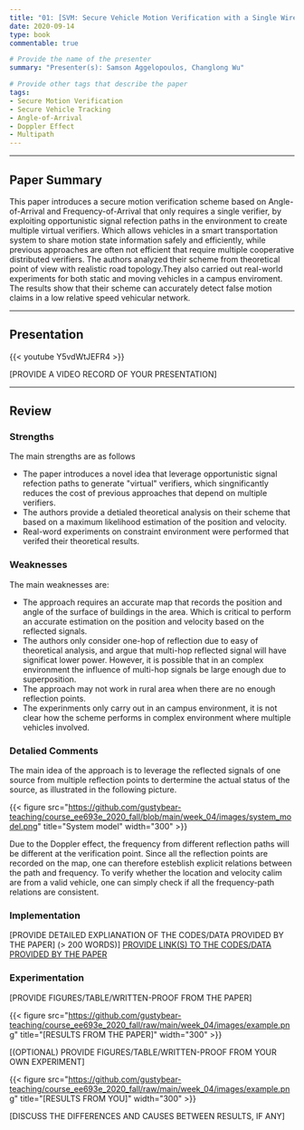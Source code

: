 ```yaml
---
title: "01: [SVM: Secure Vehicle Motion Verification with a Single Wireless Receiver] by [Mingshun Sun, Yanmao Man, Ming Li, Ryan Gerdes]"
date: 2020-09-14
type: book
commentable: true

# Provide the name of the presenter
summary: "Presenter(s): Samson Aggelopoulos, Changlong Wu"

# Provide other tags that describe the paper
tags:
- Secure Motion Verification
- Secure Vehicle Tracking
- Angle-of-Arrival
- Doppler Effect
- Multipath
---
```


***
## Paper Summary
This paper introduces a secure motion verification scheme based on Angle-of-Arrival and Frequency-of-Arrival that only requires a single verifier, by exploiting opportunistic signal refection paths in the environment to create multiple virtual verifiers. Which allows vehicles in a smart transportation system to share motion state information safely and efficiently, while previous approaches are often not efficient that require multiple cooperative distributed verifiers. The authors analyzed their scheme from theoretical point of view with realistic road topology.They also carried out real-world experiments for both static and moving vehicles in a campus enviroment. The results show that their scheme can accurately detect false motion claims in a low relative speed vehicular network.
***

## Presentation
{{< youtube Y5vdWtJEFR4 >}}

[PROVIDE A VIDEO RECORD OF YOUR PRESENTATION]
***

## Review
### Strengths
The main strengths are as follows
- The paper introduces a novel idea that leverage opportunistic signal refection paths to generate "virtual" verifiers, which singnificantly reduces the cost of previous approaches that depend on multiple verifiers.
- The authors provide a detialed theoretical analysis on their scheme that based on a maximum likelihood estimation of the position and velocity.
- Real-word experiments on constraint environment were performed that verifed their theoretical results.

### Weaknesses
The main weaknesses are:
- The approach requires an accurate map that records the position and angle of the surface of buildings in the area. Which is critical to perform an accurate estimation on the position and velocity based on the reflected signals.
- The authors only consider one-hop of reflection due to easy of theoretical analysis, and argue that multi-hop reflected signal will have significat lower power. However, it is possible that in an complex environment the influence of multi-hop signals be large enough due to superposition.
- The approach may not work in rural area when there are no enough reflection points.
- The experinments only carry out in an campus environment, it is not clear how the scheme performs in complex environment where multiple vehicles involved.

### Detalied Comments
The main idea of the approach is to leverage the reflected signals of one source from multiple reflection points to dertermine the actual status of the source, as illustrated in the following picture.

{{< figure src="https://github.com/gustybear-teaching/course_ee693e_2020_fall/blob/main/week_04/images/system_model.png" title="System model" width="300" >}}

Due to the Doppler effect, the frequency from different reflection paths will be different at the verification point. Since all the reflection points are recorded on the map, one can therefore esteblish explicit relations between the path and frequency. To verify whether the location and velocity calim are from a valid vehicle,  one can simply check if all the frequency-path relations are consistent.

### Implementation
[PROVIDE DETAILED EXPLIANATION OF THE CODES/DATA PROVIDED BY THE PAPER] (>
200 WORDS)]
[PROVIDE LINK(S) TO THE CODES/DATA PROVIDED BY THE PAPER](https://github.com/gustybear-teaching/course_ee693e_2020_fall)

### Experimentation
[PROVIDE FIGURES/TABLE/WRITTEN-PROOF FROM THE PAPER]

{{< figure src="https://github.com/gustybear-teaching/course_ee693e_2020_fall/raw/main/week_04/images/example.png" title="[RESULTS FROM THE PAPER]" width="300" >}}

[(OPTIONAL) PROVIDE FIGURES/TABLE/WRITTEN-PROOF FROM YOUR OWN EXPERIMENT]

{{< figure src="https://github.com/gustybear-teaching/course_ee693e_2020_fall/raw/main/week_04/images/example.png" title="[RESULTS FROM YOU]" width="300" >}}

[DISCUSS THE DIFFERENCES AND CAUSES BETWEEN RESULTS, IF ANY]
